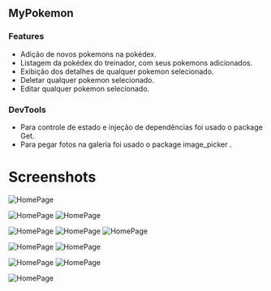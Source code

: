 ## MyPokemon
### Features

- Adição de novos pokemons na pokédex.
- Listagem da pokédex do treinador, com seus pokemons adicionados.
- Exibição dos detalhes de qualquer pokemon selecionado.
- Deletar qualquer pokemon selecionado.
- Editar qualquer pokemon selecionado.

### DevTools
- Para controle de estado e injeção de dependências foi usado o package Get.
- Para pegar fotos na galeria foi usado o package image_picker .

# Screenshots
![HomePage](https://github.com/DanielPetroni/dmjnt_company/blob/main/Screenshots/SplashScreen.png)

![HomePage](https://github.com/DanielPetroni/dmjnt_company/blob/main/Screenshots/LoginScreen.png)
![HomePage](https://github.com/DanielPetroni/dmjnt_company/blob/main/Screenshots/LoginScreen2.png)

![HomePage](https://github.com/DanielPetroni/dmjnt_company/blob/main/Screenshots/HomeScreen1.png)
![HomePage](https://github.com/DanielPetroni/dmjnt_company/blob/main/Screenshots/HomeScreen2.png)
![HomePage](https://github.com/DanielPetroni/dmjnt_company/blob/main/Screenshots/HomeScreen3.png)

![HomePage](https://github.com/DanielPetroni/dmjnt_company/blob/main/Screenshots/PokedexScreen1.png)
![HomePage](https://github.com/DanielPetroni/dmjnt_company/blob/main/Screenshots/PokedexScreen2.png)

![HomePage](https://github.com/DanielPetroni/dmjnt_company/blob/main/Screenshots/NewPokemonScreen.png)
![HomePage](https://github.com/DanielPetroni/dmjnt_company/blob/main/Screenshots/EditPokemonScreen.png)

![HomePage](https://github.com/DanielPetroni/dmjnt_company/blob/main/Screenshots/ViewDetailsScreen.png)
